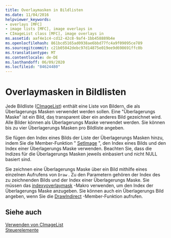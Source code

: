 ```yaml
---
title: Overlaymasken in Bildlisten
ms.date: 11/04/2016
helpviewer_keywords:
- overlays [MFC]
- image lists [MFC], image overlays in
- CImageList class [MFC], image overlays in
ms.assetid: aaf4e1c4-cd12-42c8-9af4-1bb458889b4e
ms.openlocfilehash: 861bcd5165ad0938ae6bbd77fc4a9f09095ce789
ms.sourcegitcommit: c21b05042debc97d14875e019ee9d698691ffc0b
ms.translationtype: MT
ms.contentlocale: de-DE
ms.lasthandoff: 06/09/2020
ms.locfileid: "84624480"
---
```

# <a name="image-overlays-in-image-lists"></a>Overlaymasken in Bildlisten

Jede Bildliste ([CImageList](reference/cimagelist-class.md)) enthält eine Liste von Bildern, die als Überlagerungs Masken verwendet werden sollen. Eine "Überlagerungs Maske" ist ein Bild, das transparent über ein anderes Bild gezeichnet wird. Alle Bilder können als Überlagerungs Maske verwendet werden. Sie können bis zu vier Überlagerungs Masken pro Bildliste angeben.

Sie fügen den Index eines Bilds der Liste der Überlagerungs Masken hinzu, indem Sie die Member-Funktion " [SetImage](reference/cimagelist-class.md#setoverlayimage) ", den Index eines Bilds und den Index einer Überlagerungs Maske verwenden. Beachten Sie, dass die Indizes für die Überlagerungs Masken jeweils einbasiert und nicht NULL basiert sind.

Sie zeichnen eine Überlagerungs Maske über ein Bild mithilfe eines einzelnen Aufrufens von `Draw` . Zu den Parametern gehören der Index des zu zeichnenden Bilds und der Index einer Überlagerungs Maske. Sie müssen das [indexyoverlaymask](/windows/win32/api/commctrl/nf-commctrl-indextooverlaymask) -Makro verwenden, um den Index der Überlagerungs Maske anzugeben. Sie können auch ein Überlagerungs Bild angeben, wenn Sie die [DrawIndirect](reference/cimagelist-class.md#drawindirect) -Member-Funktion aufrufen.

## <a name="see-also"></a>Siehe auch

[Verwenden von CImageList](using-cimagelist.md)<br/>
[Steuerelemente](controls-mfc.md)
